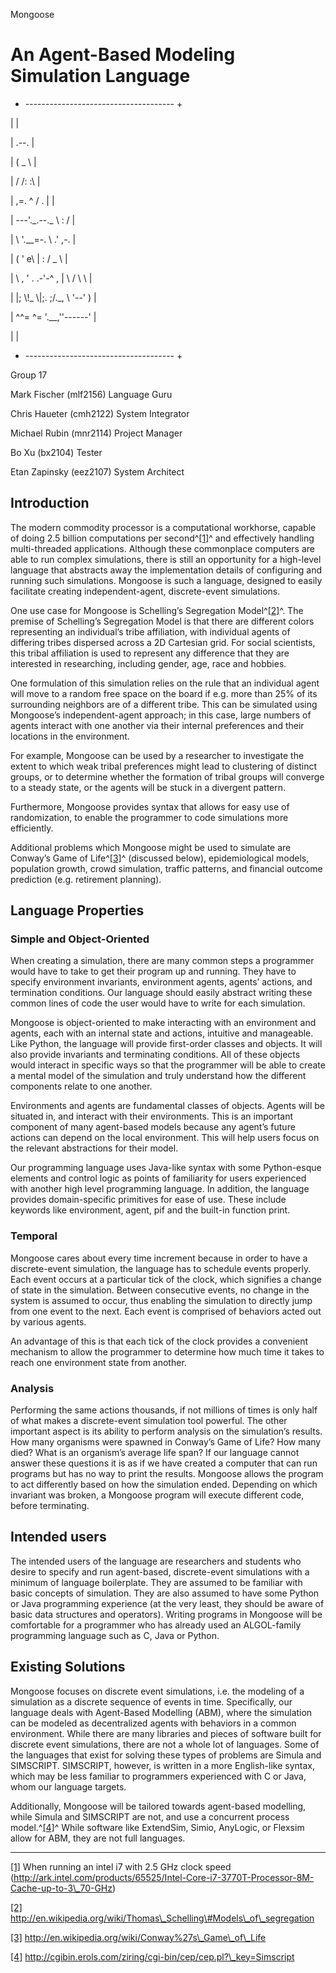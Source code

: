 Mongoose

An Agent-Based Modeling Simulation Language
===========================================

+ ------------------------------------- +

| |

| .--. |

| ( \_ \\ |

| / /: :\\ |

| ,=. \^ / . | |

| ---'.\_.--.\_ \\ : / |

| \\ '.\_\_=-. \\ .' ,-. |

| ( ' e\\ | : / \_ \\ |

| \\ , ' . .-'-\^ , | \\ / \\ \\ |

| |; \\!\_ \\|;. ;/.\_, \\ '--' ) |

| \^\^= \^= '.\_\_,''------' |

| |

+ ------------------------------------- +

Group 17

Mark Fischer (mlf2156) Language Guru

Chris Haueter (cmh2122) System Integrator

Michael Rubin (mnr2114) Project Manager

Bo Xu (bx2104) Tester

Etan Zapinsky (eez2107) System Architect

Introduction
------------

The modern commodity processor is a computational workhorse, capable of
doing 2.5 billion computations per second^[[1]](#ftnt1)^ and effectively
handling multi-threaded applications. Although these commonplace
computers are able to run complex simulations, there is still an
opportunity for a high-level language that abstracts away the
implementation details of configuring and running such simulations.
Mongoose is such a language, designed to easily facilitate creating
independent-agent, discrete-event simulations.

One use case for Mongoose is Schelling’s Segregation
Model^[[2]](#ftnt2)^. The premise of Schelling’s Segregation Model is
that there are different colors representing an individual’s tribe
affiliation, with individual agents of differing tribes dispersed across
a 2D Cartesian grid. For social scientists, this tribal affiliation is
used to represent any difference that they are interested in
researching, including gender, age, race and hobbies.

One formulation of this simulation relies on the rule that an individual
agent will move to a random free space on the board if e.g. more than
25% of its surrounding neighbors are of a different tribe. This can be
simulated using Mongoose’s independent-agent approach; in this case,
large numbers of agents interact with one another via their internal
preferences and their locations in the environment.

For example, Mongoose can be used by a researcher to investigate the
extent to which weak tribal preferences might lead to clustering of
distinct groups, or to determine whether the formation of tribal groups
will converge to a steady state, or the agents will be stuck in a
divergent pattern.

Furthermore, Mongoose provides syntax that allows for easy use of randomization, to enable the programmer to code simulations more efficiently.

Additional problems which Mongoose might be used to simulate are
Conway’s Game of Life^[[3]](#ftnt3)^ (discussed below), epidemiological
models, population growth, crowd simulation, traffic patterns, and
financial outcome prediction (e.g. retirement planning).

Language Properties
-------------------

### Simple and Object-Oriented

When creating a simulation, there are many common steps a programmer 
would have to take to get their program up and running. They have to 
specify environment invariants, environment agents, agents’ actions, 
and termination conditions. Our language should easily abstract writing 
these common lines of code the user would have to write for each simulation.

Mongoose is object-oriented to make interacting with an environment and 
agents, each with an internal state and actions, intuitive and manageable. 
Like Python, the language will provide first-order classes and objects. 
It will also provide invariants and terminating conditions. All of 
these objects would interact in specific ways so that the programmer 
will be able to create a mental model of the simulation
and truly understand how the different components relate to one another.

Environments and agents are fundamental classes of objects. Agents will
be situated in, and interact with their environments. This is an
important component of many agent-based models because any agent’s
future actions can depend on the local environment. This will help users
focus on the relevant abstractions for their model.

Our programming language uses Java-like syntax with some Python-esque 
elements and control logic as points of familiarity for users experienced 
with another high level programming language. In addition, the language 
provides domain-specific primitives for ease of use. These include 
keywords like environment, agent, pif and the built-in function print.

### Temporal

Mongoose cares about every time increment because in order to have a
discrete-event simulation, the language has to schedule events properly.
Each event occurs at a particular tick of the clock, which signifies a
change of state in the simulation. Between consecutive events, no change
in the system is assumed to occur, thus enabling the simulation to
directly jump from one event to the next. Each event is comprised of
behaviors acted out by various agents.

An advantage of this is that each tick of the clock provides a
convenient mechanism to allow the programmer to determine how much time
it takes to reach one environment state from another.

### Analysis

Performing the same actions thousands, if not millions of times is only
half of what makes a discrete-event simulation tool powerful. The other
important aspect is its ability to perform analysis on the simulation’s
results. How many organisms were spawned in Conway’s Game of Life? How
many died? What is an organism’s average life span? If our language
cannot answer these questions it is as if we have created a computer
that can run programs but has no way to print the results. Mongoose allows
the program to act differently based on how the simulation ended. 
Depending on which invariant was broken, a Mongoose program will execute
different code, before terminating.

Intended users
--------------

The intended users of the language are researchers and students who
desire to specify and run agent-based, discrete-event simulations with a
minimum of language boilerplate. They are assumed to be familiar with
basic concepts of simulation. They are also assumed to have some Python or
Java programming experience (at the very least, they should be aware of 
basic data structures and operators). Writing programs in Mongoose will be
comfortable for a programmer who has already used an ALGOL-family programming 
language such as C, Java or Python.

Existing Solutions
------------------

Mongoose focuses on discrete event simulations, i.e. the modeling of a
simulation as a discrete sequence of events in time. Specifically, our
language deals with Agent-Based Modelling (ABM), where the simulation
can be modeled as decentralized agents with behaviors in a common
environment. While there are many libraries and pieces of software built
for discrete event simulations, there are not a whole lot of languages.
Some of the languages that exist for solving these types of problems are
Simula and SIMSCRIPT. SIMSCRIPT, however, is written in a more
English-like syntax, which may be less familiar to programmers
experienced with C or Java, whom our language targets.

Additionally, Mongoose will be tailored towards agent-based modelling,
while Simula and SIMSCRIPT are not, and use a concurrent process
model.^[[4]](#ftnt4)^ While software like ExtendSim, Simio, AnyLogic, or
Flexsim allow for ABM, they are not full languages.

* * * * *

[[1]](#ftnt_ref1) When running an intel i7 with 2.5 GHz clock speed
(http://ark.intel.com/products/65525/Intel-Core-i7-3770T-Processor-8M-Cache-up-to-3\_70-GHz)

[[2]](#ftnt_ref2)
http://en.wikipedia.org/wiki/Thomas\_Schelling\#Models\_of\_segregation

[[3]](#ftnt_ref3)
http://en.wikipedia.org/wiki/Conway%27s\_Game\_of\_Life

[[4]](#ftnt_ref4)
http://cgibin.erols.com/ziring/cgi-bin/cep/cep.pl?\_key=Simscript
